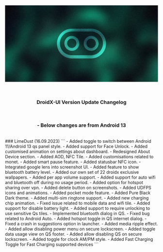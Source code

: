 ![Changelog](https://raw.githubusercontent.com/DroidX-UI-Devices/Official_Devices/13/banners/latest.png)

<br>
<h3 align="center"> DroidX-UI Version Update Changelog </h3> 

<br>
<h3 align="center">- Below changes are from Android 13 </h3> 
<br>
### LimeDust (16.09.2023)
```
- Added toggle to switch between Android 11/Android 13 qs panel style. 
- Added support for Face Unlock. 
- Added customised animation on settings about dashboard.
- Redesigned About Device section.
- Added AOD, NFC Tile. 
- Added customisations related to monet. 
- Added smart pause feature. 
- Added statusbar NFC icon. 
- Integrated google lens into screenshot UI. 
- Added feature to show bluetooth battery level. 
- Added our own set of 22 droidx exclusive wallpapers. 
- Added per app volume support. 
- Added support for auto wifi and bluetooth off during no usage period. 
- Added option for hotspot sharing over vpn. 
- Added delete button on screenshots. 
- Added UDFPS icons and animations.
- Added pocket mode feature.
- Added Pure Black Dark theme. 
- Added multi-sim ringtone support.
- Added new charging chip animation. 
- Fixed issue related to mobile data and wifi tile. 
- Added support for disable battery light. 
- Added support to require unlocking to use sensitive Qs tiles. 
- Implemented bluetooth dialog in QS. 
- Fixed bug related to Android Auto. 
- Added hotspot toggle in QS internet dialog.
- Fixed a crash in suggestions option in launcher. 
- Added media ripple effect. 
- Added allow disabling power menu on secure lockscreen. 
- Added toggle data usage view on QS footer. 
- Added allow disabling QS on secure lockscreen. 
- Added toggle for clock AM/PM style. 
- Added Fast Charging Toggle for  Fast Charging supported devices
```
